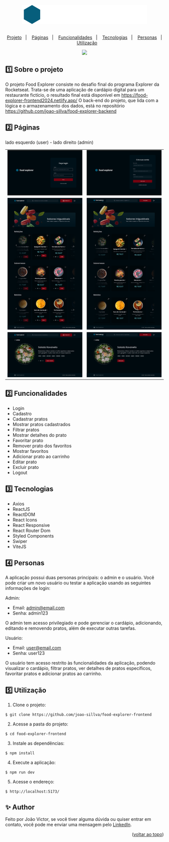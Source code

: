 <a name="readme-top"></a>

<div align="center">
  <img src=".github/brand.svg">

  <br>
  <br>

  <p>
    <a href="#-projeto">Projeto</a>&nbsp;&nbsp;&nbsp;|&nbsp;&nbsp;&nbsp;
    <a href="#-paginas">Páginas</a>&nbsp;&nbsp;&nbsp;|&nbsp;&nbsp;&nbsp;
    <a href="#-funcionalidades">Funcionalidades</a>&nbsp;&nbsp;&nbsp;|&nbsp;&nbsp;&nbsp;
    <a href="#-tecnologisa">Tecnologias</a>&nbsp;&nbsp;&nbsp;|&nbsp;&nbsp;&nbsp;
    <a href="#-personas">Personas</a>&nbsp;&nbsp;&nbsp;|&nbsp;&nbsp;&nbsp;
    <a href="#-utilização">Utilização</a>
  </p>
  
  <a href="#-license">
    <img src="https://img.shields.io/static/v1?label=license&message=MIT&color=348BA7&labelColor=000000">
  </a>
</div>

## 1️⃣ Sobre o projeto

O projeto Food Explorer consiste no desafio final do programa Explorer da Rocketseat. Trata-se de uma aplicação de cardápio digital para um restaurante fictício, o resultado final está disponível em https://food-explorer-frontend2024.netlify.app/ O back-end do projeto, que lida com a lógica e o armazenamento dos dados, está no repositório https://github.com/joao-sillva/food-explorer-backend

## 2️⃣ Páginas
<p>lado esquerdo (user) - lado direito (admin)</p>
<table>
  <tr>
    <td><img src=".github/signin.png"></td>
    <td><img src=".github/signup.png"></td>
  </tr>
  <tr>
    <td>
    <img src=".github/home-user.png"></td>
    <td><img src=".github/home-admin.png"></td>
  </tr> 
   <tr>
    <td><img src=".github/dish-user.png"></td>
    <td><img src=".github/dish-admin.png"></td>
  </tr> 
</table>

## 2️⃣ Funcionalidades

- Login
- Cadastro
- Cadastrar pratos
- Mostrar pratos cadastrados
- Filtrar pratos
- Mostrar detalhes do prato
- Favoritar prato
- Remover prato dos favoritos
- Mostrar favoritos
- Adicionar prato ao carrinho
- Editar prato
- Excluir prato
- Logout

## 3️⃣ Tecnologias
- Axios
- ReactJS
- ReactDOM
- React Icons
- React Responsive
- React Router Dom
- Styled Components
- Swiper
- ViteJS

## 4️⃣ Personas
A aplicação possui duas personas principais: o admin e o usuário. Você pode criar um novo usuário ou testar a aplicação usando as seguintes informações de login:

Admin:
- Email: admin@email.com
- Senha: admin123

O admin tem acesso privilegiado e pode gerenciar o cardápio, adicionando, editando e removendo pratos, além de executar outras tarefas.

Usuário:
- Email: user@email.com
- Senha: user123

O usuário tem acesso restrito às funcionalidades da aplicação, podendo visualizar o cardápio, filtrar pratos, ver detalhes de pratos específicos, favoritar pratos e adicionar pratos ao carrinho.

## 5️⃣ Utilização

1. Clone o projeto:

```
$ git clone https://github.com/joao-sillva/food-explorer-frontend
```

2. Acesse a pasta do projeto:

```
$ cd food-explorer-frontend
```

3. Instale as dependências:

```
$ npm install
```

4. Execute a aplicação:

```
$ npm run dev
```

5. Acesse o endereço:

```
$ http://localhost:5173/
```

## ✨ Author
Feito por João Victor, se você tiver alguma dúvida ou quiser entrar em contato, você pode me enviar uma mensagem pelo
[LinkedIn](https://www.linkedin.com/in/joao-sillva/).

<p align="right">(<a href="#readme-top">voltar ao topo</a>)</p>
